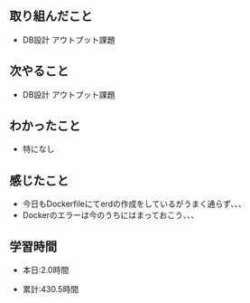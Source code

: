 ## 取り組んだこと
- DB設計 アウトプット課題


## 次やること
- DB設計 アウトプット課題

  
## わかったこと
- 特になし

## 感じたこと
- 今日もDockerfileにてerdの作成をしているがうまく通らず、、、
- Dockerのエラーは今のうちにはまっておこう、、、

## 学習時間
- 本日:2.0時間

- 累計:430.5時間
